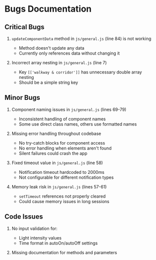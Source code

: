 

# Bugs Documentation

## Critical Bugs

1. `updateComponentData` method in `js/general.js` (line 84) is not working
   - Method doesn't update any data
   - Currently only references data without changing it

2. Incorrect array nesting in `js/general.js` (line 7)
   - Key `[['walkway & corridor']]` has unnecessary double array nesting
   - Should be a simple string key

## Minor Bugs

1. Component naming issues in `js/general.js` (lines 69-79)
   - Inconsistent handling of component names
   - Some use direct class names, others use formatted names

2. Missing error handling throughout codebase
   - No try-catch blocks for component access
   - No error handling when elements aren't found
   - Silent failures could crash the app

3. Fixed timeout value in `js/general.js` (line 58)
   - Notification timeout hardcoded to 2000ms
   - Not configurable for different notification types

4. Memory leak risk in `js/general.js` (lines 57-61)
   - `setTimeout` references not properly cleared
   - Could cause memory issues in long sessions

## Code Issues

1. No input validation for:
   - Light intensity values
   - Time format in autoOn/autoOff settings

2. Missing documentation for methods and parameters 
